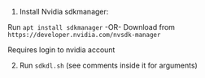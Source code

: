 
1. Install Nvidia sdkmanager:

Run `apt install sdkmanager`
-OR-
Download from `https://developer.nvidia.com/nvsdk-manager`

Requires login to nvidia account

2. Run `sdkdl.sh` (see comments inside it for arguments)

